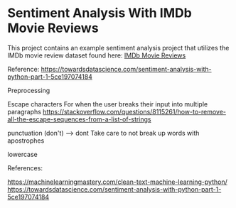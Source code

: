 # Sentiment Analysis With IMDb Movie Reviews

This project contains an example sentiment analysis project that utilizes the IMDb movie review dataset found here: [IMDb Movie Reviews](http://ai.stanford.edu/~amaas/data/sentiment/)


Reference: https://towardsdatascience.com/sentiment-analysis-with-python-part-1-5ce197074184




Preprocessing

Escape characters For when the user breaks their input into multiple paragraphs https://stackoverflow.com/questions/8115261/how-to-remove-all-the-escape-sequences-from-a-list-of-strings

punctuation (don't) --> dont Take care to not break up words with apostrophes

lowercase



References:

https://machinelearningmastery.com/clean-text-machine-learning-python/
https://towardsdatascience.com/sentiment-analysis-with-python-part-1-5ce197074184